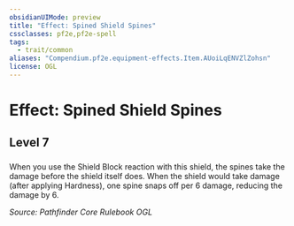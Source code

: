 ```yaml
---
obsidianUIMode: preview
title: "Effect: Spined Shield Spines"
cssclasses: pf2e,pf2e-spell
tags:
  - trait/common
aliases: "Compendium.pf2e.equipment-effects.Item.AUoiLqENVZlZohsn"
license: OGL
---
```

# Effect: Spined Shield Spines
## Level 7
### 






When you use the Shield Block reaction with this shield, the spines take the damage before the shield itself does. When the shield would take damage (after applying Hardness), one spine snaps off per 6 damage, reducing the damage by 6.

*Source: Pathfinder Core Rulebook*
*OGL*